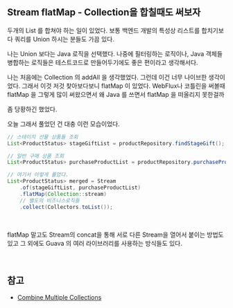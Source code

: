 ## Stream flatMap - Collection을 합칠때도 써보자

두개의 List 를 합쳐야 하는 일이 있었다. 보통 백엔드 개발의 특성상 리스트를 합치기보다 쿼리를 Union 하시는 분들도 가끔 있다.<br/>



나는 Union 보다는 Java 로직을 선택했다. 나중에 필터링하는 로직이나, Java 객체들 병합하는 로직들은 테스트코드로 만들어두기에도 좋은 편이라고 생각해서다.<br/>

나는 처음에는 Collection 의 addAll 을 생각했었다. 그런데 이건 너무 나이브한 생각이었다. 그래서 이것 저것 찾아보다보니 flatMap 이 있었다. WebFlux나 코틀린을 써볼때 flatMap 을 그렇게 많이 써왔으면서 왜 Java 를 쓰면서 flatMap 을 떠올리지 못한걸까<br/>

좀 당황하긴 했었다.<br/>

오늘 그래서 풀었던 건 대충 이런 모습이었다.

```java
// 스테이지 선물 상품들 조회
List<ProductStatus> stageGiftList = productRepository.findStageGift();

// 일반 구매 상품 조회
List<ProductStatus> purchaseProductList = productRepository.purchaseProduct();

// 여기서 이렇게 풀었다.
List<ProductStatus> merged = Stream
    .of(stageGiftList, purchaseProductList)
    .flatMap(Collection::stream)
    // 별도의 비즈니스로직들
    .collect(Collectors.toList());
```

<br/>



flatMap 말고도 Stream의 concat을 통해 서로 다른 Stream을 열어서 붙이는 방법도 있고 그 외에도 Guava 의 여러 라이브러리를 사용하는 방식들도 있다.<br/>

<br/>



## 참고

- [Combine Multiple Collections](https://www.baeldung.com/java-combine-multiple-collections)



